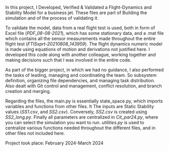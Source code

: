 
In this project, I Developed, Verified & Validated a Flight-Dynamics and Stability Model for a business jet. These files are part of Building the simulation and of the process of validating it.

To validate the model, data from a real flight test is used, both in form of Excel file (*PDF_08-08-2021*), which has some stationary data, and a .mat file which contains all the sensor measurements made throughout the entire flight test (*FTISxprt-20210808_143959*). The flight dynamics numeric model is made using equations of motion and derivations not justified here. I developed this code along with another colleague, working together and making decisions such that I was involved in the entire code.

As part of the bigger project, in which we had no guidance, I also performed the tasks of leading, managing and coordinating the team. So subsystem definition, organizing file dependencies, and managing task distribution. Also dealt with Git control and management, conflict resolution, and branch creation and merging. 

Regarding the files, the main.py is essentially state_space.py, which imports variables and functions from other files. It 
The inputs are Static Stability values (*SS1.csv*, and *SS2.csv*). Conversely, *SS2.csv* is created using *SS2_long.py*. 
Finally all parameters are centralized in *Cit_par24.py*, where you can select the simulation you want to run. *utilities.py* is used to centralize various functions needed throughout the different files, and in other files not included here.

Project took place: February 2024-March 2024
